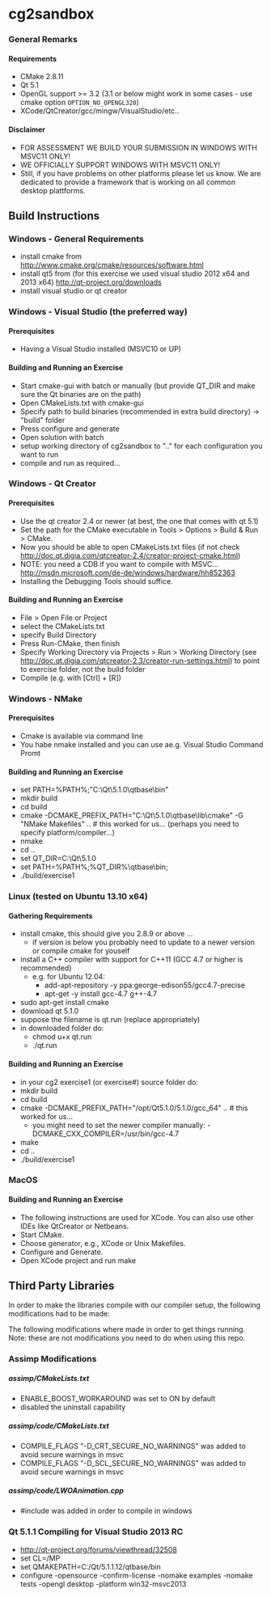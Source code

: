 cg2sandbox
==========

### General Remarks

#### Requirements

+ CMake 2.8.11
+ Qt 5.1
+ OpenGL support >= 3.2 (3.1 or below might work in some cases - use cmake option ```OPTION_NO_OPENGL320```)
+ XCode/QtCreator/gcc/mingw/VisualStudio/etc..

#### Disclaimer

+ FOR ASSESSMENT WE BUILD YOUR SUBMISSION IN WINDOWS WITH MSVC11 ONLY!
+ WE OFFICIALLY SUPPORT WINDOWS WITH MSVC11 ONLY!
+ Still, if you have problems on other platforms please let us know. 
We are dedicated to provide a framework that is working on all common desktop plattforms.


## Build Instructions

### Windows - General Requirements

+ install cmake from
    http://www.cmake.org/cmake/resources/software.html
+ install qt5 from (for this exercise we used visual studio 2012 x64 and 2013 x64)
	http://qt-project.org/downloads
+ install visual studio or qt creator


### Windows - Visual Studio (the preferred way)

#### Prerequisites

+ Having a Visual Studio installed (MSVC10 or UP)

#### Building and Running an Exercise

+ Start cmake-gui with batch or manually (but provide QT_DIR and make sure the Qt binaries are on the path)
+ Open CMakeLists.txt with cmake-gui 
+ Specify path to build binaries (recommended in extra build directory) -> "build" folder
+ Press configure and generate
+ Open solution with batch
+ setup working directory of cg2sandbox to ".." for each configuration you want to run
+ compile and run as required...


### Windows - Qt Creator

#### Prerequisites

+ Use the qt creator 2.4 or newer (at best, the one that comes with qt 5.1)
+ Set the path for the CMake executable in Tools > Options > Build & Run > CMake.
+ Now you should be able to open CMakeLists.txt files (if not check http://doc.qt.digia.com/qtcreator-2.4/creator-project-cmake.html)
+ NOTE: you need a CDB if you want to compile with MSVC... http://msdn.microsoft.com/de-de/windows/hardware/hh852363 
+ Installing the Debugging Tools should suffice.

#### Building and Running an Exercise

+ File > Open File or Project
+ select the CMakeLists.txt
+ specify Build Directory
+ Press Run-CMake, then finish
+ Specify Working Directory via Projects > Run > Working Directory (see http://doc.qt.digia.com/qtcreator-2.3/creator-run-settings.html)
  to point to exercise folder, not the build folder
+ Compile (e.g. with [Ctrl] + [R])


### Windows - NMake

#### Prerequisites

+ Cmake is available via command line
+ You habe nmake installed and you can use ae.g.  Visual Studio Command Promt

#### Building and Running an Exercise

+ set PATH=%PATH%;"C:\Qt\5.1.0\qtbase\bin\"
+ mkdir build
+ cd build
+ cmake -DCMAKE_PREFIX_PATH="C:\Qt\5.1.0\qtbase\lib\cmake" -G "NMake Makefiles" .. # this worked for us... (perhaps you need to specify platform/compiler...)
+ nmake
+ cd ..
+ set QT_DIR=C:\Qt\5.1.0
+ set PATH=%PATH%;%QT_DIR%\qtbase\bin;
+ ./build/exercise1


### Linux (tested on Ubuntu 13.10 x64)

####  Gathering Requirements

+ install cmake, this should give you 2.8.9 or above ...
	+ if version is below you probably need to update to a newer version or compile cmake for youself
+ install a C++ compiler with support for C++11 (GCC 4.7 or higher is recommended)
	+ e.g. for Ubuntu 12.04:
		- add-apt-repository -y ppa:george-edison55/gcc4.7-precise
		- apt-get -y install gcc-4.7 g++-4.7
+ sudo apt-get install cmake 
+ download qt 5.1.0
+ suppose the filename is qt.run (replace appropriately)
+ in downloaded folder do:
	+ chmod u+x qt.run
	+ ./qt.run

#### Building and Running an Exercise

+ in your cg2 exercise1 (or exercise#) source folder do:
+ mkdir build
+ cd build
+ cmake -DCMAKE_PREFIX_PATH="/opt/Qt5.1.0/5.1.0/gcc_64" ..  # this worked for us...
	+ you might need to set the newer compiler manually: -DCMAKE_CXX_COMPILER=/usr/bin/gcc-4.7
+ make
+ cd ..
+ ./build/exercise1


### MacOS

#### Building and Running an Exercise

+ The following instructions are used for XCode. You can also use other IDEs like QtCreator or Netbeans.
+ Start CMake.
+ Choose generator, e.g., XCode or Unix Makefiles.
+ Configure and Generate.
+ Open XCode project and run make


## Third Party Libraries
In order to make the libraries compile with our compiler setup, the following modifications had to be made:

The following modifications where made in order to get things running. Note: these are not modifications you need to do when using this repo.

### Assimp Modifications 

##### assimp/CMakeLists.txt

+ ENABLE_BOOST_WORKAROUND was set to ON by default
+ disabled the uninstall capability

##### assimp/code/CMakeLists.txt

+ COMPILE_FLAGS "-D_CRT_SECURE_NO_WARNINGS" was added to avoid secure warnings in msvc  
+ COMPILE_FLAGS "-D_SCL_SECURE_NO_WARNINGS" was added to avoid secure warnings in msvc  

#####  assimp/code/LWOAnimation.cpp

+ \#include <functional> was added in order to compile in windows

### Qt 5.1.1 Compiling for Visual Studio 2013 RC

+ http://qt-project.org/forums/viewthread/32508
+ set CL=/MP
+ set QMAKEPATH=C:/Qt/5.1.1.12/qtbase/bin
+ configure -opensource -confirm-license -nomake examples -nomake tests -opengl desktop -platform win32-msvc2013
